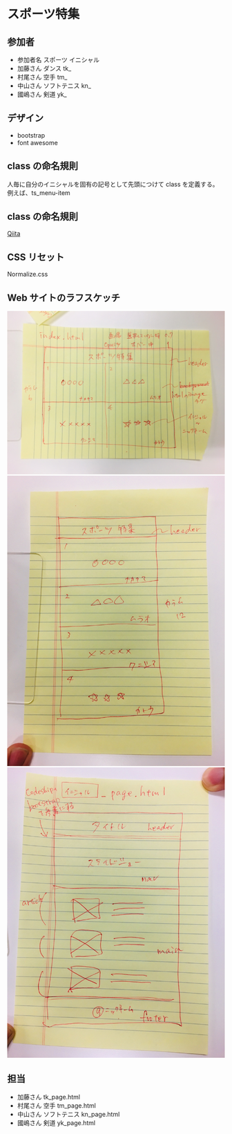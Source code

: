 # スポーツ特集

## 参加者

- 参加者名 スポーツ イニシャル
- 加藤さん ダンス tk\_
- 村尾さん 空手 tm\_
- 中山さん ソフトテニス kn\_
- 國嶋さん 剣道 yk\_

## デザイン

- bootstrap
- font awesome

## class の命名規則

人毎に自分のイニシャルを固有の記号として先頭につけて class を定義する。
例えば、ts_menu-item

## class の命名規則

[Qiita](https://qiita.com/manabuyasuda/items/dbb76ed36970bec95470)

## CSS リセット

Normalize.css

## Web サイトのラフスケッチ

![ラフスケッチ１](./img_frame/frame1.jpg)
![ラフスケッチ１](./img_frame/frame2.jpg)
![ラフスケッチ１](./img_frame/frame3.jpg)

## 担当

- 加藤さん tk_page.html
- 村尾さん 空手 tm_page.html
- 中山さん ソフトテニス kn_page.html
- 國嶋さん 剣道 yk_page.html
